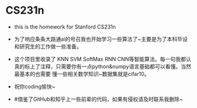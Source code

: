 # CS231n
* this is the homework for Stanford CS231n

* 为了响应条条大路通ai的号召我也开始学习一些算法了~主要是为了本科毕设和研究生的工作做一些准备。

* 这个项目里收录了 KNN SVM SoftMax RNN CNN等智能算法。每一句我都认真的标上了注释，只需要你有一点python&numpy语言基础都可以看懂。当然最基本的也需要
懂一些相关数学知识~数据集就是cifar10。

* 祝你coding愉快~

* #借鉴了GitHub和知乎上一些前辈的代码，如果有侵权请及时联系我删除~
